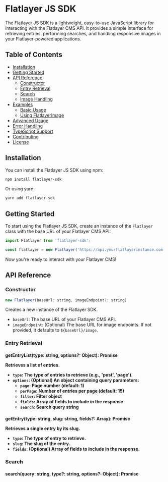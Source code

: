 # Flatlayer JS SDK

The Flatlayer JS SDK is a lightweight, easy-to-use JavaScript library for interacting with the Flatlayer CMS API. It provides a simple interface for retrieving entries, performing searches, and handling responsive images in your Flatlayer-powered applications.

## Table of Contents

- [Installation](#installation)
- [Getting Started](#getting-started)
- [API Reference](#api-reference)
  - [Constructor](#constructor)
  - [Entry Retrieval](#entry-retrieval)
  - [Search](#search)
  - [Image Handling](#image-handling)
- [Examples](#examples)
  - [Basic Usage](#basic-usage)
  - [Using FlatlayerImage](#using-flatlayerimage)
- [Advanced Usage](#advanced-usage)
- [Error Handling](#error-handling)
- [TypeScript Support](#typescript-support)
- [Contributing](#contributing)
- [License](#license)

## Installation

You can install the Flatlayer JS SDK using npm:

```bash
npm install flatlayer-sdk
```

Or using yarn:

```bash
yarn add flatlayer-sdk
```

## Getting Started

To start using the Flatlayer JS SDK, create an instance of the `Flatlayer` class with the base URL of your Flatlayer CMS API:

```javascript
import Flatlayer from 'flatlayer-sdk';

const flatlayer = new Flatlayer('https://api.yourflatlayerinstance.com');
```

Now you're ready to interact with your Flatlayer CMS!

## API Reference

### Constructor

```javascript
new Flatlayer(baseUrl: string, imageEndpoint?: string)
```

Creates a new instance of the Flatlayer SDK.

- `baseUrl`: The base URL of your Flatlayer CMS API.
- `imageEndpoint`: (Optional) The base URL for image endpoints. If not provided, it defaults to `${baseUrl}/image`.

### Entry Retrieval

#### getEntryList(type: string, options?: Object): Promise<Object>

Retrieves a list of entries.

- `type`: The type of entries to retrieve (e.g., 'post', 'page').
- `options`: (Optional) An object containing query parameters:
  - `page`: Page number (default: 1)
  - `perPage`: Number of entries per page (default: 15)
  - `filter`: Filter object
  - `fields`: Array of fields to include in the response
  - `search`: Search query string

#### getEntry(type: string, slug: string, fields?: Array<string>): Promise<Object>

Retrieves a single entry by its slug.

- `type`: The type of entry to retrieve.
- `slug`: The slug of the entry.
- `fields`: (Optional) Array of fields to include in the response.

### Search

#### search(query: string, type?: string, options?: Object): Promise<Object>

Performs a search across entry types or within a specific type.

- `query`: The search query string.
- `type`: (Optional) The entry type to search within.
- `options`: (Optional) An object containing query parameters (same as `getEntryList`).

### Image Handling

#### getImageUrl(id: string|number, options?: Object): string

Gets the URL for an image with optional transformations.

- `id`: The ID of the image.
- `options`: (Optional) An object containing transformation options:
  - `width`: The desired width of the image.
  - `height`: The desired height of the image.
  - `quality`: The quality of the image (1-100).
  - `format`: The desired image format (e.g., 'jpg', 'webp').

#### createImage(imageData: Object, defaultTransforms?: Object, breakpoints?: Object, imageEndpoint?: string): FlatlayerImage

Creates a new FlatlayerImage instance for advanced image handling.

- `imageData`: The image data object from the API.
- `defaultTransforms`: (Optional) Default transformation parameters.
- `breakpoints`: (Optional) Custom breakpoints for responsive sizes.
- `imageEndpoint`: (Optional) Custom image endpoint URL.

#### getResponsiveImageAttributes(image: Object, sizes: Array<string>, options?: Object): Object

Generates responsive image attributes for use in an `<img>` tag.

- `image`: The image object from the API.
- `sizes`: An array of size descriptors (e.g., ['100vw', 'md:50vw']).
- `options`: (Optional) Additional options for image generation:
  - `breakpoints`: Custom breakpoints for responsive sizes.
  - `defaultImageParams`: Default parameters for image URLs.
  - `displaySize`: The intended display size [width, height].
  - `isFluid`: Whether to use fluid sizing (default: true).

## Examples

### Basic Usage

#### Fetching a list of blog posts

```javascript
flatlayer.getEntryList('post', {
  page: 1,
  perPage: 10,
  filter: { published: true },
  fields: ['title', 'excerpt', 'author', 'published_at']
})
        .then(response => {
          console.log('Blog posts:', response.data);
          console.log('Total posts:', response.total);
          console.log('Current page:', response.current_page);
        })
        .catch(error => console.error('Error fetching blog posts:', error));
```

#### Retrieving a single page by slug

```javascript
flatlayer.getEntry('page', 'about-us', ['title', 'content', 'meta'])
        .then(page => {
          console.log('Page title:', page.title);
          console.log('Page content:', page.content);
          console.log('Page meta:', page.meta);
        })
        .catch(error => console.error('Error fetching page:', error));
```

#### Performing a search

```javascript
flatlayer.search('JavaScript', 'post', {
  page: 1,
  perPage: 20,
  fields: ['title', 'excerpt', 'author']
})
        .then(results => {
          console.log('Search results:', results.data);
          console.log('Total results:', results.total);
        })
        .catch(error => console.error('Error performing search:', error));
```

### Using FlatlayerImage

The `FlatlayerImage` class provides advanced image handling capabilities, including generating responsive image attributes.

#### Creating a FlatlayerImage instance

```javascript
const imageData = {
  id: '12345',
  dimensions: { width: 1200, height: 800 },
  custom_properties: { alt: 'A beautiful landscape' }
};

const flatlayerImage = flatlayer.createImage(imageData, { quality: 80 });
```

#### Generating responsive image attributes

```javascript
const imgAttributes = flatlayerImage.generateImgAttributes(
        ['100vw', 'md:50vw', 'lg:33vw'],
        { class: 'my-image' },
        true,
        [800, 600]
);

console.log('Responsive image attributes:', imgAttributes);
```

#### Using in Sveltekit

In a Svelte component:

```svelte
<script>
import Flatlayer from 'flatlayer-sdk';

const flatlayer = new Flatlayer('https://api.yourflatlayerinstance.com');

export let imageData;
let imgAttributes;

$: {
  const flatlayerImage = flatlayer.createImage(imageData, { quality: 80 });
  imgAttributes = flatlayerImage.generateImgAttributes(
    ['100vw', 'md:50vw', 'lg:33vw'],
    { class: 'my-image' },
    true,
    [800, 600]
  );
}
</script>

<img {...imgAttributes} />
```

This example creates a responsive image that adapts to different viewport sizes and device pixel ratios.

## Advanced Usage

### Using filters

```javascript
flatlayer.getEntryList('product', {
  filter: {
    category: 'electronics',
    price: { $gte: 100, $lte: 500 },
    tags: { $contains: 'bestseller' },
    $or: [
      { brand: 'Apple' },
      { brand: 'Samsung' }
    ]
  }
})
        .then(response => console.log('Filtered products:', response.data))
        .catch(error => console.error('Error fetching products:', error));
```

### Pagination

```javascript
async function getAllPosts() {
  let page = 1;
  let allPosts = [];
  let hasMorePages = true;

  while (hasMorePages) {
    const response = await flatlayer.getEntryList('post', { page, perPage: 100 });
    allPosts = allPosts.concat(response.data);
    hasMorePages = response.current_page < response.last_page;
    page++;
  }

  return allPosts;
}

getAllPosts()
        .then(posts => console.log('All posts:', posts))
        .catch(error => console.error('Error fetching all posts:', error));
```

## Error Handling

The SDK uses native Promises, so you can use `.catch()` to handle errors:

```javascript
flatlayer.getEntry('post', 'non-existent-post')
        .then(post => console.log('Post:', post))
        .catch(error => {
          if (error.message.includes('404')) {
            console.error('Post not found');
          } else {
            console.error('An error occurred:', error.message);
          }
        });
```

## TypeScript Support

The Flatlayer JS SDK includes TypeScript definitions. You can import and use the SDK in your TypeScript projects without any additional setup.

```typescript
import Flatlayer from 'flatlayer-sdk';

const flatlayer: Flatlayer = new Flatlayer('https://api.yourflatlayerinstance.com');

interface BlogPost {
  title: string;
  content: string;
  author: string;
}

flatlayer.getEntry<BlogPost>('post', 'my-first-post')
        .then(post => {
          console.log(post.title);  // TypeScript knows this exists
          console.log(post.content);
          console.log(post.author);
        });
```

## Contributing

We welcome contributions to the Flatlayer JS SDK! Please see our [Contributing Guide](CONTRIBUTING.md) for more details on how to get started.

## License

The Flatlayer JS SDK is open-source software licensed under the [MIT license](LICENSE).